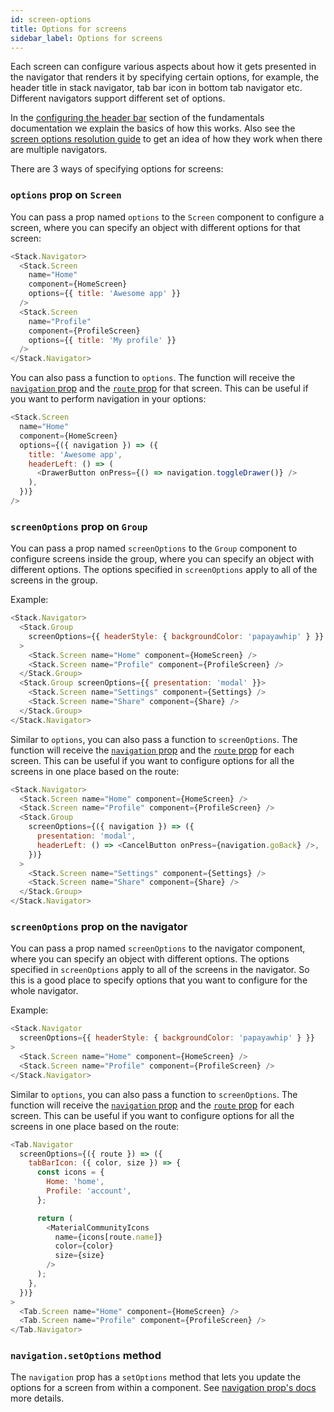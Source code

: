 ```yaml
---
id: screen-options
title: Options for screens
sidebar_label: Options for screens
---
```


Each screen can configure various aspects about how it gets presented in the navigator that renders it by specifying certain options, for example, the header title in stack navigator, tab bar icon in bottom tab navigator etc. Different navigators support different set of options.

In the [configuring the header bar](headers.md) section of the fundamentals documentation we explain the basics of how this works. Also see the [screen options resolution guide](screen-options-resolution.md) to get an idea of how they work when there are multiple navigators.

There are 3 ways of specifying options for screens:

### `options` prop on `Screen`

You can pass a prop named `options` to the `Screen` component to configure a screen, where you can specify an object with different options for that screen:

```js
<Stack.Navigator>
  <Stack.Screen
    name="Home"
    component={HomeScreen}
    options={{ title: 'Awesome app' }}
  />
  <Stack.Screen
    name="Profile"
    component={ProfileScreen}
    options={{ title: 'My profile' }}
  />
</Stack.Navigator>
```

You can also pass a function to `options`. The function will receive the [`navigation` prop](navigation-prop.md) and the [`route` prop](route-prop.md) for that screen. This can be useful if you want to perform navigation in your options:

```js
<Stack.Screen
  name="Home"
  component={HomeScreen}
  options={({ navigation }) => ({
    title: 'Awesome app',
    headerLeft: () => (
      <DrawerButton onPress={() => navigation.toggleDrawer()} />
    ),
  })}
/>
```

### `screenOptions` prop on `Group`

You can pass a prop named `screenOptions` to the `Group` component to configure screens inside the group, where you can specify an object with different options. The options specified in `screenOptions` apply to all of the screens in the group.

Example:

```js
<Stack.Navigator>
  <Stack.Group
    screenOptions={{ headerStyle: { backgroundColor: 'papayawhip' } }}
  >
    <Stack.Screen name="Home" component={HomeScreen} />
    <Stack.Screen name="Profile" component={ProfileScreen} />
  </Stack.Group>
  <Stack.Group screenOptions={{ presentation: 'modal' }}>
    <Stack.Screen name="Settings" component={Settings} />
    <Stack.Screen name="Share" component={Share} />
  </Stack.Group>
</Stack.Navigator>
```

Similar to `options`, you can also pass a function to `screenOptions`. The function will receive the [`navigation` prop](navigation-prop.md) and the [`route` prop](route-prop.md) for each screen. This can be useful if you want to configure options for all the screens in one place based on the route:

```js
<Stack.Navigator>
  <Stack.Screen name="Home" component={HomeScreen} />
  <Stack.Screen name="Profile" component={ProfileScreen} />
  <Stack.Group
    screenOptions={({ navigation }) => ({
      presentation: 'modal',
      headerLeft: () => <CancelButton onPress={navigation.goBack} />,
    })}
  >
    <Stack.Screen name="Settings" component={Settings} />
    <Stack.Screen name="Share" component={Share} />
  </Stack.Group>
</Stack.Navigator>
```

### `screenOptions` prop on the navigator

You can pass a prop named `screenOptions` to the navigator component, where you can specify an object with different options. The options specified in `screenOptions` apply to all of the screens in the navigator. So this is a good place to specify options that you want to configure for the whole navigator.

Example:

```js
<Stack.Navigator
  screenOptions={{ headerStyle: { backgroundColor: 'papayawhip' } }}
>
  <Stack.Screen name="Home" component={HomeScreen} />
  <Stack.Screen name="Profile" component={ProfileScreen} />
</Stack.Navigator>
```

Similar to `options`, you can also pass a function to `screenOptions`. The function will receive the [`navigation` prop](navigation-prop.md) and the [`route` prop](route-prop.md) for each screen. This can be useful if you want to configure options for all the screens in one place based on the route:

```js
<Tab.Navigator
  screenOptions={({ route }) => ({
    tabBarIcon: ({ color, size }) => {
      const icons = {
        Home: 'home',
        Profile: 'account',
      };

      return (
        <MaterialCommunityIcons
          name={icons[route.name]}
          color={color}
          size={size}
        />
      );
    },
  })}
>
  <Tab.Screen name="Home" component={HomeScreen} />
  <Tab.Screen name="Profile" component={ProfileScreen} />
</Tab.Navigator>
```

### `navigation.setOptions` method

The `navigation` prop has a `setOptions` method that lets you update the options for a screen from within a component. See [navigation prop's docs](navigation-prop.md#setoptions) more details.
